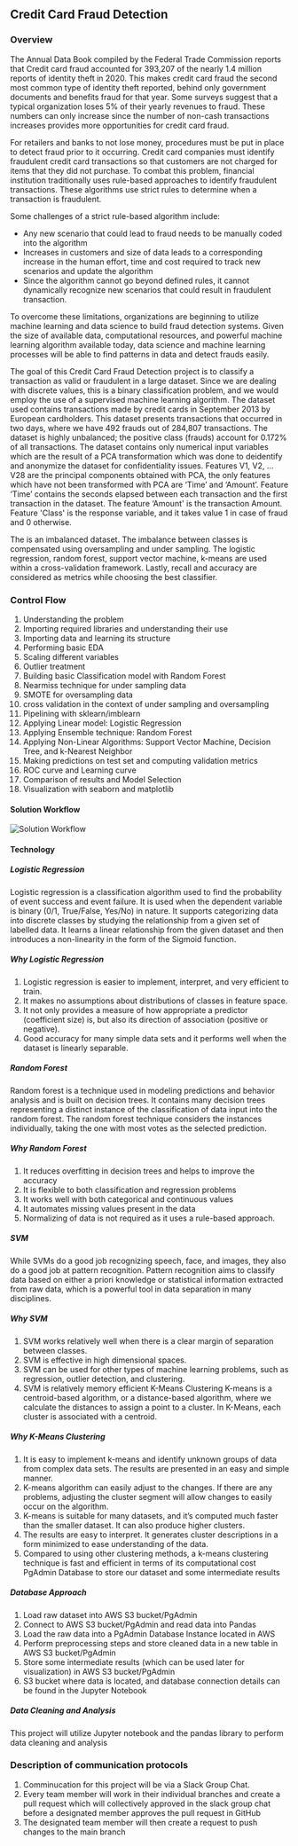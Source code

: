 ## Credit Card Fraud Detection
### Overview
The Annual Data Book compiled by the Federal Trade Commission reports that Credit card fraud accounted for 393,207 of the nearly 1.4 million reports of identity theft in 2020. This makes credit card fraud the second most common type of identity theft reported, behind only government documents and benefits fraud for that year. Some surveys suggest that a typical organization loses 5% of their yearly revenues to fraud. These numbers can only increase since the number of non-cash transactions increases provides more opportunities for credit card fraud.

For retailers and banks to not lose money, procedures must be put in place to detect fraud prior to it occurring.
Credit card companies must identify fraudulent credit card transactions so that customers are not charged for items that they did not purchase. To combat this problem, financial institution traditionally uses rule-based approaches to identify fraudulent transactions. These algorithms use strict rules to determine when a transaction is fraudulent.

Some challenges of a strict rule-based algorithm include:

* Any new scenario that could lead to fraud needs to be manually coded into the algorithm
* Increases in customers and size of data leads to a corresponding increase in the human effort, time and cost required to track new scenarios and update the algorithm
* Since the algorithm cannot go beyond defined rules, it cannot dynamically recognize new scenarios that could result in fraudulent transaction.

To overcome these limitations, organizations are beginning to utilize machine learning and data science to build fraud detection systems. Given the size of available data, computational resources, and powerful machine learning algorithm available today, data science and machine learning processes will be able to find patterns in data and detect frauds easily.

The goal of this Credit Card Fraud Detection project is to classify a transaction as valid or fraudulent in a large dataset. Since we are dealing with discrete values, this is a binary classification problem, and we would employ the use of a supervised machine learning algorithm.
The dataset used contains transactions made by credit cards in September 2013 by European cardholders. This dataset presents transactions that occurred in two days, where we have 492 frauds out of 284,807 transactions. The dataset is highly unbalanced; the positive class (frauds) account for 0.172% of all transactions. 
The dataset contains only numerical input variables which are the result of a PCA transformation which was done to deidentify and anonymize the dataset for confidentiality issues. Features V1, V2, ... V28 are the principal components obtained with PCA, the only features which have not been transformed with PCA are ‘Time’ and ‘Amount’. 
Feature ‘Time’ contains the seconds elapsed between each transaction and the first transaction in the dataset. The feature ‘Amount' is the transaction Amount. Feature 'Class' is the response variable, and it takes value 1 in case of fraud and 0 otherwise.

The is an imbalanced dataset. The imbalance between classes is compensated using oversampling and under sampling. The logistic regression, random forest, support vector machine, k-means are used within a cross-validation framework. Lastly, recall and accuracy are considered as metrics while choosing the best classifier.

### Control Flow
1.	Understanding the problem
2.	Importing required libraries and understanding their use
3.	Importing data and learning its structure
4.	Performing basic EDA
5.	Scaling different variables
6.	Outlier treatment
7.	Building basic Classification model with Random Forest
8.	Nearmiss technique for under sampling data
9.	SMOTE for oversampling data
10.	cross validation in the context of under sampling and oversampling
11.	Pipelining with sklearn/imblearn
12.	Applying Linear model: Logistic Regression
13.	Applying Ensemble technique: Random Forest
14.	Applying Non-Linear Algorithms: Support Vector Machine, Decision Tree, and k-Nearest Neighbor
15.	Making predictions on test set and computing validation metrics
16.	ROC curve and Learning curve
17.	Comparison of results and Model Selection
18.	Visualization with seaborn and matplotlib

#### Solution Workflow
![Solution Workflow](https://user-images.githubusercontent.com/67847583/132079416-dbd29ad6-69fd-476b-9138-61d178773ba8.jpg)

#### Technology
##### Logistic Regression
Logistic regression is a classification algorithm used to find the probability of event success and event failure. It is used when the dependent variable is binary (0/1, True/False, Yes/No) in nature. It supports categorizing data into discrete classes by studying the relationship from a given set of labelled data. It learns a linear relationship from the given dataset and then introduces a non-linearity in the form of the Sigmoid function.
##### Why Logistic Regression
1.	Logistic regression is easier to implement, interpret, and very efficient to train.
2.	It makes no assumptions about distributions of classes in feature space.
3.	It not only provides a measure of how appropriate a predictor (coefficient size) is, but also its direction of association (positive or negative).
4.	Good accuracy for many simple data sets and it performs well when the dataset is linearly separable.
##### Random Forest
Random forest is a technique used in modeling predictions and behavior analysis and is built on decision trees. It contains many decision trees representing a distinct instance of the classification of data input into the random forest. The random forest technique considers the instances individually, taking the one with most votes as the selected prediction.
##### Why Random Forest
1.	It reduces overfitting in decision trees and helps to improve the accuracy
2.	It is flexible to both classification and regression problems
3.	It works well with both categorical and continuous values
4.	It automates missing values present in the data
5.	Normalizing of data is not required as it uses a rule-based approach.
##### SVM
While SVMs do a good job recognizing speech, face, and images, they also do a good job at pattern recognition. Pattern recognition aims to classify data based on either a priori knowledge or statistical information extracted from raw data, which is a powerful tool in data separation in many disciplines.
##### Why SVM
1.	SVM works relatively well when there is a clear margin of separation between classes.
2.	SVM is effective in high dimensional spaces.
3.	SVM can be used for other types of machine learning problems, such as regression, outlier detection, and clustering.
4.	SVM is relatively memory efficient
K-Means Clustering
K-means is a centroid-based algorithm, or a distance-based algorithm, where we calculate the distances to assign a point to a cluster. In K-Means, each cluster is associated with a centroid.
##### Why K-Means Clustering
1.	It is easy to implement k-means and identify unknown groups of data from complex data sets. The results are presented in an easy and simple manner.
2.	K-means algorithm can easily adjust to the changes. If there are any problems, adjusting the cluster segment will allow changes to easily occur on the algorithm.
3.	K-means is suitable for many datasets, and it’s computed much faster than the smaller dataset. It can also produce higher clusters.
4.	The results are easy to interpret. It generates cluster descriptions in a form minimized to ease understanding of the data.
5.	Compared to using other clustering methods, a k-means clustering technique is fast and efficient in terms of its computational cost
PgAdmin Database to store our dataset and some intermediate results
##### Database Approach
1.	Load raw dataset into AWS S3 bucket/PgAdmin
2.	Connect to AWS S3 bucket/PgAdmin and read data into Pandas
3.	Load the raw data into a PgAdmin Database Instance located in AWS
4.	Perform preprocessing steps and store cleaned data in a new table in AWS S3 bucket/PgAdmin
5.	Store some intermediate results (which can be used later for visualization) in AWS S3 bucket/PgAdmin
6.	S3 bucket where data is located, and database connection details can be found in the Jupyter Notebook

##### Data Cleaning and Analysis
This project will utilize Jupyter notebook and the pandas library to perform data cleaning and analysis

### Description of communication protocols

1. Comminucation for this project will be via a Slack Group Chat.
2. Every team member will work in their individual branches and create a pull request which will collectively approved in the slack group chat before a designated member approves the pull request in GitHub
3. The designated team member will then create a request to push changes to the main branch
